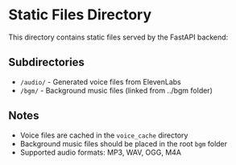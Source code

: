 # Static Files Directory

This directory contains static files served by the FastAPI backend:

## Subdirectories

- `/audio/` - Generated voice files from ElevenLabs
- `/bgm/` - Background music files (linked from ../bgm folder)

## Notes

- Voice files are cached in the `voice_cache` directory
- Background music files should be placed in the root `bgm` folder
- Supported audio formats: MP3, WAV, OGG, M4A